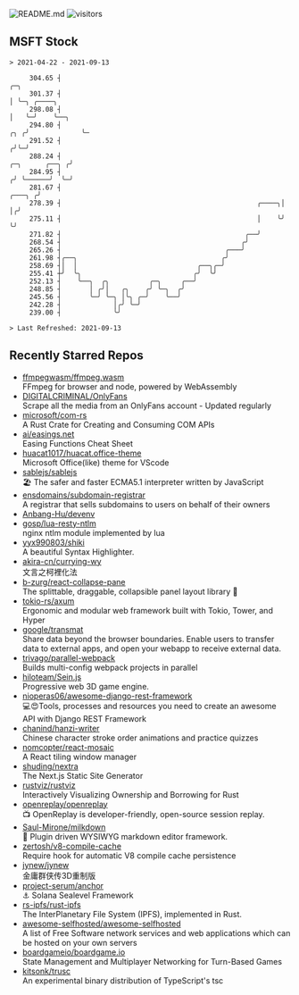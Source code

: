 ![README.md](https://github.com/Gerhut/Gerhut/workflows/README.md/badge.svg)
![visitors](https://visitors.vercel.app/Gerhut/Gerhut?token=8cf69d1f6813d272ef062726b6070c9be4ff72038cfe5a7ded7384a8da65d866)

## MSFT Stock

```
> 2021-04-22 - 2021-09-13

     304.65 ┤                                                                                   ╭─╮              
     301.37 ┤                                                                                   │ ╰─╮ ╭────╮     
     298.08 ┤                                                                                   │   ╰─╯    ╰──╮  
     294.80 ┤                                                                               ╭╮ ╭╯             ╰─ 
     291.52 ┤                                                                              ╭╯╰─╯                 
     288.24 ┤                                                               ╭─╮      ╭──╮ ╭╯                     
     284.95 ┤                                                              ╭╯ ╰──────╯  ╰─╯                      
     281.67 ┤                                                       ╭───╮ ╭╯                                     
     278.39 ┤                                                 ╭────╮│   │╭╯                                      
     275.11 ┤                                                 │    ╰╯   ╰╯                                       
     271.82 ┤                                              ╭──╯                                                  
     268.54 ┤                                             ╭╯                                                     
     265.26 ┤                                         ╭───╯                                                      
     261.98 ┤╭──╮                                    ╭╯                                                          
     258.69 ┤│  │                              ╭──╮╭─╯                                                           
     255.41 ┼╯  ╰╮                            ╭╯  ╰╯                                                             
     252.13 ┤    ╰──╮  ╭╮          ╭─╮     ╭──╯                                                                  
     248.85 ┤       │ ╭╯│   ╭╮    ╭╯ ╰─╮  ╭╯                                                                     
     245.56 ┤       ╰─╯ ╰─╮ │╰╮ ╭─╯    ╰──╯                                                                      
     242.28 ┤             │╭╯ ╰─╯                                                                                
     239.00 ┤             ╰╯                                                                                     

> Last Refreshed: 2021-09-13
```

## Recently Starred Repos

- [ffmpegwasm/ffmpeg.wasm](https://github.com/ffmpegwasm/ffmpeg.wasm)  
  FFmpeg for browser and node, powered by WebAssembly
- [DIGITALCRIMINAL/OnlyFans](https://github.com/DIGITALCRIMINAL/OnlyFans)  
  Scrape all the media from an OnlyFans account - Updated regularly
- [microsoft/com-rs](https://github.com/microsoft/com-rs)  
  A Rust Crate for Creating and Consuming COM APIs
- [ai/easings.net](https://github.com/ai/easings.net)  
  Easing Functions Cheat Sheet
- [huacat1017/huacat.office-theme](https://github.com/huacat1017/huacat.office-theme)  
  Microsoft Office(like) theme for VScode
- [sablejs/sablejs](https://github.com/sablejs/sablejs)  
  🏖️ The safer and faster ECMA5.1 interpreter written by JavaScript
- [ensdomains/subdomain-registrar](https://github.com/ensdomains/subdomain-registrar)  
  A registrar that sells subdomains to users on behalf of their owners
- [Anbang-Hu/devenv](https://github.com/Anbang-Hu/devenv)  
- [gosp/lua-resty-ntlm](https://github.com/gosp/lua-resty-ntlm)  
  nginx ntlm module implemented by lua
- [yyx990803/shiki](https://github.com/yyx990803/shiki)  
  A beautiful Syntax Highlighter.
- [akira-cn/currying-wy](https://github.com/akira-cn/currying-wy)  
  文言之柯裡化法
- [b-zurg/react-collapse-pane](https://github.com/b-zurg/react-collapse-pane)  
  The splittable, draggable, collapsible panel layout library 🎉
- [tokio-rs/axum](https://github.com/tokio-rs/axum)  
  Ergonomic and modular web framework built with Tokio, Tower, and Hyper
- [google/transmat](https://github.com/google/transmat)  
  Share data beyond the browser boundaries. Enable users to transfer data to external apps, and open your webapp to receive external data.
- [trivago/parallel-webpack](https://github.com/trivago/parallel-webpack)  
  Builds multi-config webpack projects in parallel
- [hiloteam/Sein.js](https://github.com/hiloteam/Sein.js)  
  Progressive web 3D game engine.
- [nioperas06/awesome-django-rest-framework](https://github.com/nioperas06/awesome-django-rest-framework)  
   💻😍Tools, processes and resources you need to create an awesome API with Django REST Framework
- [chanind/hanzi-writer](https://github.com/chanind/hanzi-writer)  
  Chinese character stroke order animations and practice quizzes
- [nomcopter/react-mosaic](https://github.com/nomcopter/react-mosaic)  
  A React tiling window manager
- [shuding/nextra](https://github.com/shuding/nextra)  
  The Next.js Static Site Generator
- [rustviz/rustviz](https://github.com/rustviz/rustviz)  
  Interactively Visualizing Ownership and Borrowing for Rust
- [openreplay/openreplay](https://github.com/openreplay/openreplay)  
  :tv: OpenReplay is developer-friendly, open-source session replay.
- [Saul-Mirone/milkdown](https://github.com/Saul-Mirone/milkdown)  
  🍼 Plugin driven WYSIWYG  markdown editor framework.
- [zertosh/v8-compile-cache](https://github.com/zertosh/v8-compile-cache)  
  Require hook for automatic V8 compile cache persistence
- [jynew/jynew](https://github.com/jynew/jynew)  
  金庸群侠传3D重制版
- [project-serum/anchor](https://github.com/project-serum/anchor)  
  ⚓ Solana Sealevel Framework
- [rs-ipfs/rust-ipfs](https://github.com/rs-ipfs/rust-ipfs)  
  The InterPlanetary File System (IPFS), implemented in Rust.
- [awesome-selfhosted/awesome-selfhosted](https://github.com/awesome-selfhosted/awesome-selfhosted)  
  A list of Free Software network services and web applications which can be hosted on your own servers
- [boardgameio/boardgame.io](https://github.com/boardgameio/boardgame.io)  
  State Management and Multiplayer Networking for Turn-Based Games
- [kitsonk/trusc](https://github.com/kitsonk/trusc)  
  An experimental binary distribution of TypeScript's tsc
